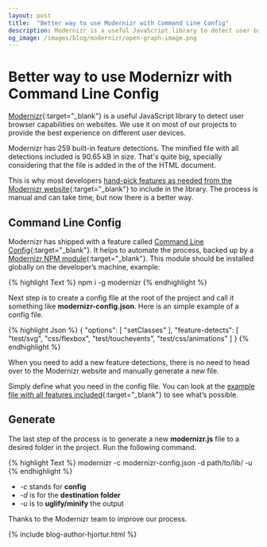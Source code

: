 ```yaml
---
layout: post
title:  "Better way to use Modernizr with Command Line Config"
description: Modernizr is a useful JavaScript library to detect user browser capabilities on websites. We use it on most of our projects to provide the best user experience for each device.
og_image: /images/blog/modernizr/open-graph-image.png
---
```


# Better way to use Modernizr with Command Line Config

[Modernizr](https://modernizr.com/){:target="_blank"} is a useful JavaScript library to detect user browser capabilities on websites. We use it on most of our projects to provide the best experience on different user devices.

Modernizr has 259 built-in feature detections. The minified file with all detections included is 90.65 kB in size. That's quite big, specially considering that the file is added in the <head> of the HTML document.

This is why most developers [hand-pick features as needed from the Modernizr website](https://modernizr.com/download?setclasses){:target="_blank"} to include in the library. The process is manual and can take time, but now there is a better way.

## Command Line Config

Modernizr has shipped with a feature called [Command Line Config](https://modernizr.com/docs#command-line-config){:target="_blank"}. It helps to automate the process, backed up by a [Modernizr NPM module](https://www.npmjs.com/package/modernizr){:target="_blank"}. This module should be installed globally on the developer’s machine, example:

{% highlight Text %}
npm i -g modernizr
{% endhighlight %}

Next step is to create a config file at the root of the project and call it something like **modernizr-config.json**. Here is an simple example of a config file.

{% highlight Json %}
{
  "options": [
    "setClasses"
  ],
  "feature-detects": [
    "test/svg",
    "css/flexbox",
    "test/touchevents",
    "test/css/animations"
  ]
}
{% endhighlight %}

When you need to add a new feature detections, there is no need to head over to the Modernizr website and manually generate a new file. 

Simply define what you need in the config file. You can look at the [example file with all features included](https://github.com/Modernizr/Modernizr/blob/master/lib/config-all.json){:target="_blank"} to see what’s possible.

## Generate

The last step of the process is to generate a new **modernizr.js** file to a desired folder in the project. Run the following command.

{% highlight Text %}
modernizr -c modernizr-config.json -d path/to/lib/ -u
{% endhighlight %} 

* *-c* stands for **config**
* *-d* is for the **destination folder**
* *-u* is to **uglify/minify** the output 

Thanks to the Modernizr team to improve our process. 

{% include blog-author-hjortur.html %}
